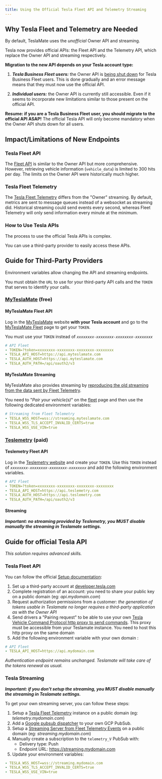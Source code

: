 ```yaml
---
title: Using the Official Tesla Fleet API and Telemetry Streaming
---
```


## Why Tesla Fleet and Telemetry are Needed

By default, TeslaMate uses the _unofficial_ Owner API and streaming.

Tesla now provides official APIs: the Fleet API and the Telemetry API, which replace the Owner API and streaming respectively.

**Migration to the new API depends on your Tesla account type:**

1. **_Tesla Business Fleet users:_** the Owner API is [being shut down](https://developer.tesla.com/docs/fleet-api#2024-03-26-shutting-down-legacy-vehicle-api-endpoints) for Tesla Business Fleet users. This is done gradually and an error message means that they must now use the official API.

1. **_Individual users:_** the Owner API is currently still accessible. Even if it seems to incorporate new limitations similar to those present on the official API.

**Resume: if you are a Tesla Business Fleet user, you should migrate to the official API ASAP!** The official Tesla API will only become mandatory when the Owner API shuts down for all users.

## Impact/Limitations of New Endpoints

### Tesla Fleet API

The [Fleet API](https://developer.tesla.com/docs/fleet-api) is similar to the Owner API but more comprehensive. However, retrieving vehicle information (`vehicle_data`) is limited to 300 hits per day. The limits on the Owner API were historically much higher.

### Tesla Fleet Telemetry

The [Tesla Fleet Telemetry](https://github.com/teslamotors/fleet-telemetry) differs from the "Owner" streaming. By default, metrics are sent to message queues instead of a websocket as streaming did. Historical streaming could send events every second, whereas Fleet Telemetry will only send information every minute at the minimum.

### How to Use Tesla APIs

The process to use the official Tesla APIs is complex.

You can use a third-party provider to easily access these APIs.

## Guide for Third-Party Providers

Environment variables allow changing the API and streaming endpoints.

You must obtain the `URL` to use for your third-party API calls and the `TOKEN` that serves to identify your calls.

### [MyTeslaMate](https://www.myteslamate.com) (free)
#### MyTeslaMate Fleet API
Log in the [MyTeslaMate](https://app.myteslamate.com) website **with your Tesla account** and go to the [MyTeslaMate Fleet](https://app.myteslamate.com/fleet) page to get your `TOKEN`.

You must use your `TOKEN` instead of _`xxxxxxxx-xxxxxxxx-xxxxxxxx-xxxxxxxx`_

```yml
# API Fleet
- TOKEN=?token=xxxxxxxx-xxxxxxxx-xxxxxxxx-xxxxxxxx
- TESLA_API_HOST=https://api.myteslamate.com
- TESLA_AUTH_HOST=https://api.myteslamate.com
- TESLA_AUTH_PATH=/api/oauth2/v3
```

#### MyTeslaMate Streaming
MyTeslaMate also provides streaming by [reproducing the old streaming from the data sent by Fleet Telemetry](https://github.com/MyTeslaMate/websocket). 

You need to "_Pair your vehicle(s)_" on the [fleet](https://app.myteslamate.com/fleet) page and then use the following dedicated environment variables:

```yml
# Streaming from Fleet Telemetry
- TESLA_WSS_HOST=wss://streaming.myteslamate.com
- TESLA_WSS_TLS_ACCEPT_INVALID_CERTS=true
- TESLA_WSS_USE_VIN=true
```

### [Teslemetry](https://teslemetry.com/pricing) (paid)

#### Teslemetry Fleet API
Log in the [Teslemetry website](https://teslemetry.com) and create your `TOKEN`. Use this `TOKEN` instead of _`xxxxxxxx-xxxxxxxx-xxxxxxxx-xxxxxxxx`_ and add the following environment variables.

```yml
# API Fleet
- TOKEN=?token=xxxxxxxx-xxxxxxxx-xxxxxxxx-xxxxxxxx
- TESLA_API_HOST=https://api.teslemetry.com
- TESLA_AUTH_HOST=https://api.teslemetry.com
- TESLA_AUTH_PATH=/api/oauth2/v3
```

#### Streaming
**_Important: no streaming provided by Teslemetry, you MUST disable manually the streaming in Teslamate settings._**

## Guide for official Tesla API

_This solution requires advanced skills._

### Tesla Fleet API
You can follow the official [Setup documentation](https://developer.tesla.com/docs/fleet-api#setup):
1. Set up a third-party account at [developer.tesla.com](https://developer.tesla.com)
1. Complete registration of an account: you need to share your public key on a public domain (eg: _api.mydomain.com_)
1. Request authorization permissions from a customer: _the generation of tokens usable in Teslamate no longer requires a third-party application as with the Owner API_
4. Send drivers a "Pairing request" to be able to use your own [Tesla Vehicle Command Protocol http proxy to send commands](https://github.com/teslamotors/vehicle-command?tab=readme-ov-file#using-the-http-proxy). 
This proxy must be accessible from your Teslamate instance. You need to host this http proxy on the same domain
1. Add the following environment variable with your own domain :
```yml
# API Fleet
- TESLA_API_HOST=https://api.mydomain.com
```

_Authentication endpoint remains unchanged. Teslamate will take care of the tokens renewal as usual._

### Tesla Streaming

**_Important: if you don't setup the streaming, you MUST disable manually the streaming in Teslamate settings._**

To get your own streaming server, you can follow these steps:
1. Setup a [Tesla Fleet Telemetry](https://github.com/teslamotors/fleet-telemetry) instance on a public domain (eg: _telemetry.mydomain.com_)
1. Add a [Google pubsub dispatcher](https://github.com/teslamotors/fleet-telemetry?tab=readme-ov-file#backendsdispatchers) to your own GCP PubSub.
1. Setup a [Streaming Server from Fleet Telemetry Events](https://github.com/MyTeslaMate/websocket) on a public domain (eg: _streaming.mydomain.com_)
1. Manually create a subscription to the `telemetry_V` PubSub with:
    - Delivery type: Push
    - Endpoint URL: https://streaming.mydomain.com
1. Update your environment variables:

```yml
- TESLA_WSS_HOST=wss://streaming.mydomain.com
- TESLA_WSS_TLS_ACCEPT_INVALID_CERTS=true
- TESLA_WSS_USE_VIN=true
```